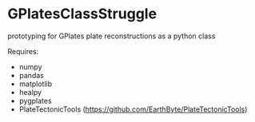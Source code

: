 # GPlatesClassStruggle

prototyping for GPlates plate reconstructions as a python class

Requires:
- numpy
- pandas
- matplotlib
- healpy
- pygplates
- PlateTectonicTools (https://github.com/EarthByte/PlateTectonicTools)
